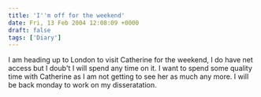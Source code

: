 ```yaml
---
title: 'I''m off for the weekend'
date: Fri, 13 Feb 2004 12:08:09 +0000
draft: false
tags: ['Diary']
---
```


I am heading up to London to visit Catherine for the weekend, I do have net access but I doub't I will spend any time on it. I want to spend some quality time with Catherine as I am not getting to see her as much any more. I will be back monday to work on my disseratation.